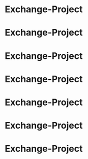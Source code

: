 # Exchange-Project
# Exchange-Project
# Exchange-Project
# Exchange-Project
# Exchange-Project
# Exchange-Project
# Exchange-Project
